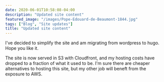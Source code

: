 ```yaml
---
date: 2020-06-01T10:58:08-04:00
description: "Updated site content"
featured_image: "/images/Pope-Edouard-de-Beaumont-1844.jpg"
tags: ["Blog", "Site updates"]
title: "Updated site content"
---
```


I've decided to simplify the site and am migrating from wordpress to hugo. Hope you like it.

The site is now served in S3 with Cloudfront, and my hosting costs have dropped to a fraction of what it used to be. I'm sure there are cheaper alternatives to hosting this site, but my other job will beneft from the exposure to AWS.
